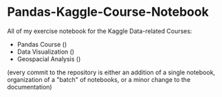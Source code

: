 # Pandas-Kaggle-Course-Notebook
All of my exercise notebook for the Kaggle Data-related Courses: 
- Pandas Course ()
- Data Visualization ()
- Geospacial Analysis ()

(every commit to the repository is either an addition of a single notebook, organization of a "batch" of notebooks, or a minor change to the documentation)
